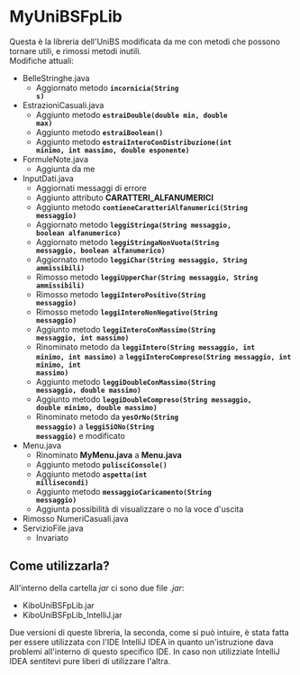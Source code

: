 # MyUniBSFpLib

Questa è la libreria dell'UniBS modificata da me con metodi che possono tornare utili, e rimossi metodi inutili.<br>Modifiche attuali:

- BelleStringhe.java
  - Aggiornato metodo <code>**incornicia(String s)**</code>
- EstrazioniCasuali.java
  - Aggiunto metodo <code>**estraiDouble(double min, double max)**</code>
  - Aggiunto metodo <code>**estraiBoolean()**</code>
  - Aggiunto metodo <code>**estraiInteroConDistribuzione(int minimo, int massimo, double esponente)**</code>
- FormuleNote.java
  - Aggiunta da me
- InputDati.java
  - Aggiornati messaggi di errore
  - Aggiunto attributo **CARATTERI_ALFANUMERICI**
  - Aggiunto metodo <code>**contieneCaratteriAlfanumerici(String messaggio)**</code>
  - Aggiornato metodo <code>**leggiStringa(String messaggio, boolean alfanumerico)**</code>
  - Aggiornato metodo <code>**leggiStringaNonVuota(String messaggio, boolean alfanumerico)**</code>
  - Aggiornato metodo <code>**leggiChar(String messaggio, String ammissibili)**</code>
  - Rimosso metodo <code>**leggiUpperChar(String messaggio, String ammissibili)**</code>
  - Rimosso metodo <code>**leggiInteroPositivo(String messaggio)**</code>
  - Rimosso metodo <code>**leggiInteroNonNegativo(String messaggio)**</code>
  - Aggiunto metodo <code>**leggiInteroConMassimo(String messaggio, int massimo)**</code>
  - Rinominato metodo da <code>**leggiIntero(String messaggio, int minimo, int massimo)**</code> a <code>**leggiInteroCompreso(String messaggio, int minimo, int massimo)**</code>
  - Aggiunto metodo <code>**leggiDoubleConMassimo(String messaggio, double massimo)**</code>
  - Aggiunto metodo <code>**leggiDoubleCompreso(String messaggio, double minimo, double massimo)**</code>
  - Rinominato metodo da <code>**yesOrNo(String messaggio)**</code> a <code>**leggiSiONo(String messaggio)**</code> e modificato
- Menu.java
  - Rinominato <strong>MyMenu.java</strong> a <strong>Menu.java</strong>
  - Aggiunto metodo <code>**pulisciConsole()**</code>
  - Aggiunto metodo <code>**aspetta(int millisecondi)**</code>
  - Aggiunto metodo <code>**messaggioCaricamento(String messaggio)**</code>
  - Aggiunta possibilità di visualizzare o no la voce d'uscita
- Rimosso NumeriCasuali.java
- ServizioFile.java
  - Invariato

## Come utilizzarla?
All'interno della cartella *jar* ci sono due file *.jar*:

- KiboUniBSFpLib.jar
- KiboUniBSFpLib_IntelliJ.jar

Due versioni di queste libreria, la seconda, come si può intuire, è stata fatta per essere utilizzata con l'IDE IntelliJ IDEA in quanto un'istruzione dava problemi all'interno di questo specifico IDE.
In caso non utilizziate IntelliJ IDEA sentitevi pure liberi di utilizzare l'altra.